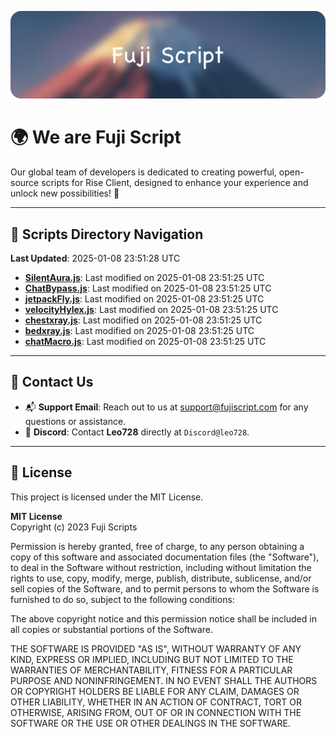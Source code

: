 ![Banner](.github/b.webp)

# 🌍 **We are Fuji Script**

Our global team of developers is dedicated to creating powerful, open-source scripts for Rise Client, designed to enhance your experience and unlock new possibilities! 🌟

---
<!-- SCRIPTS_NAVIGATION_START -->
## 📂 **Scripts Directory Navigation**

**Last Updated**: 2025-01-08 23:51:28 UTC

- **[SilentAura.js](scripts/SilentAura.js)**: Last modified on 2025-01-08 23:51:25 UTC
- **[ChatBypass.js](scripts/ChatBypass.js)**: Last modified on 2025-01-08 23:51:25 UTC
- **[jetpackFly.js](scripts/jetpackFly.js)**: Last modified on 2025-01-08 23:51:25 UTC
- **[velocityHylex.js](scripts/velocityHylex.js)**: Last modified on 2025-01-08 23:51:25 UTC
- **[chestxray.js](scripts/chestxray.js)**: Last modified on 2025-01-08 23:51:25 UTC
- **[bedxray.js](scripts/bedxray.js)**: Last modified on 2025-01-08 23:51:25 UTC
- **[chatMacro.js](scripts/chatMacro.js)**: Last modified on 2025-01-08 23:51:25 UTC

<!-- SCRIPTS_NAVIGATION_END -->

---

## 💬 **Contact Us**  
- 📬 **Support Email**: Reach out to us at [support@fujiscript.com](mailto:support@fujiscript.com) for any questions or assistance.  
- 💬 **Discord**: Contact **Leo728** directly at `Discord@leo728`.

---

## 📜 **License**

This project is licensed under the MIT License.  

**MIT License**  
Copyright (c) 2023 Fuji Scripts  

Permission is hereby granted, free of charge, to any person obtaining a copy of this software and associated documentation files (the "Software"), to deal in the Software without restriction, including without limitation the rights to use, copy, modify, merge, publish, distribute, sublicense, and/or sell copies of the Software, and to permit persons to whom the Software is furnished to do so, subject to the following conditions:  

The above copyright notice and this permission notice shall be included in all copies or substantial portions of the Software.  

THE SOFTWARE IS PROVIDED "AS IS", WITHOUT WARRANTY OF ANY KIND, EXPRESS OR IMPLIED, INCLUDING BUT NOT LIMITED TO THE WARRANTIES OF MERCHANTABILITY, FITNESS FOR A PARTICULAR PURPOSE AND NONINFRINGEMENT. IN NO EVENT SHALL THE AUTHORS OR COPYRIGHT HOLDERS BE LIABLE FOR ANY CLAIM, DAMAGES OR OTHER LIABILITY, WHETHER IN AN ACTION OF CONTRACT, TORT OR OTHERWISE, ARISING FROM, OUT OF OR IN CONNECTION WITH THE SOFTWARE OR THE USE OR OTHER DEALINGS IN THE SOFTWARE.  
